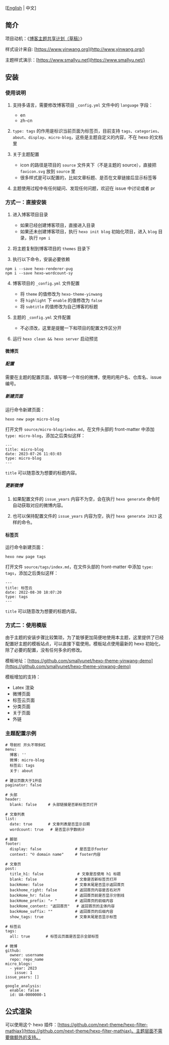 [[English](README.md) | 中文]

## 简介

项目动机：《[博客主题共享计划（草稿）](https://smallyu.net/2021/02/11/%E5%8D%9A%E5%AE%A2%E4%B8%BB%E9%A2%98%E5%85%B1%E4%BA%AB%E8%AE%A1%E5%88%92/)》

样式设计来自: [https://www.yinwang.org](http://www.yinwang.org/)

主题样式演示：[https://www.smallyu.net](https://www.smallyu.net/)

## 安装

### 使用说明

1. 支持多语言，需要修改博客项目 `_config.yml` 文件中的 `language` 字段：
    - en
    - zh-cn

2. `type: tags` 的作用是标识当前页面为标签页，目前支持 `tags`、`categories`、`about`、`display`、`micro-blog`，这些是主题自定义的内容，不在 hexo 的文档里

3. 关于主题配置
    - icon 的路径是项目的 `source` 文件夹下（不是主题的 source），直接把 `favicon.svg` 放到 `source` 里
    - 很多样式是可以配置的，比如文章标题、是否在文章链接后显示标签等

4. 主题使用过程中有任何疑问、发现任何问题，欢迎在 issue 中讨论或者 pr

### 方式一：直接安装

1. 进入博客项目目录
    - 如果已经创建博客项目，直接进入目录
    - 如果还未创建博客项目，执行 `hexo init blog` 初始化项目，进入 `blog` 目录，执行 `npm i`

2. 将主题复制到博客项目的 `themes` 目录下

3. 执行以下命令，安装必要依赖

```
npm i --save hexo-renderer-pug
npm i --save hexo-wordcount-sy  
```

4. 博客项目的 `_config.yml` 文件配置
    - 将 `theme` 的值修改为 `hexo-theme-yinwang`
    - 将 `highlight` 下 `enable` 的值修改为 `false`
    - 将 `subtitle` 的值修改为自己博客的标题

5. 主题的 `_config.yml` 文件配置
    - 不必须改，这里是提醒一下和项目的配置文件区分开

6. 运行 `hexo clean && hexo server` 启动预览

#### 微博页

##### 配置

需要在主题的配置页面，填写哪一个年份的微博，使用的用户名、仓库名、issue编号。

##### 新建页面

运行命令新建页面：

```
hexo new page micro-blog
```

打开文件 `source/micro-blog/index.md`，在文件头部的 front-matter 中添加 `type: micro-blog`，添加之后类似这样：

```
---
title: micro-blog
date: 2023-07-26 11:03:03
type: micro-blog
---
```

`title` 可以随意改为想要的标题内容。

##### 更新微博

1. 如果配置文件的 `issue_years` 内容不为空，会在执行 `hexo generate` 命令时自动获取对应的微博内容。

2. 也可以保持配置文件的 `issue_years` 内容为空，执行 `hexo generate 2023` 这样的命令。

#### 标签页

运行命令新建页面：

```
hexo new page tags
```

打开文件 `source/tags/index.md`，在文件头部的 front-matter 中添加 `type: tags`，添加之后类似这样：

```
---
title: 标签云
date: 2022-08-30 18:07:20
type: tags
---
```

`title` 可以随意改为想要的标题内容。

### 方式二：使用模版

由于主题的安装步骤比较繁琐，为了能够更加简便地使用本主题，这里提供了已经配置好主题的模板站点，可以直接下载使用。模板站点使用最新的 hexo 初始化，除了必要的配置，没有任何多余的修改。

模板地址：[https://github.com/smallyunet/hexo-theme-yinwang-demo](https://github.com/smallyunet/hexo-theme-yinwang-demo)

模板增加的支持：
  - Latex 渲染
  - 微博页面
  - 标签云页面
  - 分类页面
  - 关于页面
  - 外链

### 主题配置示例

```
# 导航栏 开头不带斜杠
menu:
  博客: ''
  微博: micro-blog
  标签云: tags
  关于: about

# 建议页数大于1开启
paginator: false

# 头部
header:
  blank: false     # 头部链接是否新标签页打开

# 文章列表
list:
  date: true       # 文章列表是否显示日期
  wordcount: true   # 是否显示字数统计

# 脚部
footer:
  display: false               # 是否显示footer
  context: "© domain name"     # footer内容

# 文章页
post:
  title_h1: false               # 文章是否使用 h1 标题
  blank: false                 # 文章是否新标签页打开
  backHome: false              # 文章末尾是否显示返回首页
  backhome_right: false        # 返回首页内容是否右对齐
  backHome_hr: false           # 返回首页前是否显示分割线
  backHome_prefix: "↶ "        # 返回首页的前缀内容
  backHome_content: "返回首页"   # 返回首页的主体内容
  backHome_suffix: ""          # 返回首页的后缀内容
  show_tags: true              # 文章末尾是否显示标签

# 标签云
tags:
  all: true       # 标签云页面是否显示全部标签

# 微博
github:
  owner: username
  repo: repo_name
micro_blogs:
  - year: 2023
    issue: 1
issue_years: []

google_analysis:
  enable: false
  id: UA-0000000-1

```

## 公式渲染

可以使用这个 hexo 插件：[https://github.com/next-theme/hexo-filter-mathjax](https://github.com/next-theme/hexo-filter-mathjax)。主题层面不需要做额外的支持。

